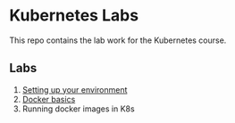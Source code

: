 # Kubernetes Labs

This repo contains the lab work for the Kubernetes course.

## Labs
1. [Setting up your environment](setup-k8s.md)
2. [Docker basics](docker-basics.md)
3. Running docker images in K8s